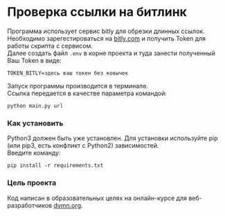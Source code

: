 # Проверка ссылки на битлинк

Программа использует сервис bitly для обрезки длинных ссылок.  
Необходимо зарегестироваться на [bitly.com](bitly.com) и получить Token для работы скрипта с сервисом.  
Далее создать файл `.env` в корне проекта и туда занести полученный Ваш Token в виде:
```dotenv
TOKEN_BITLY=здесь ваш токен без ковычек
```
Запуск программы производится в терминале.  
Ссылка передается в качестве параметра командой: 
```shell
python main.py url
```

### Как установить

Python3 должен быть уже установлен.
Для установки используйте pip (или pip3, есть конфликт с Python2) зависимостей.  
Введите команду:
```
pip install -r requirements.txt
```

### Цель проекта

Код написан в образовательных целях на онлайн-курсе для веб-разработчиков [dvmn.org](https://dvmn.org/).